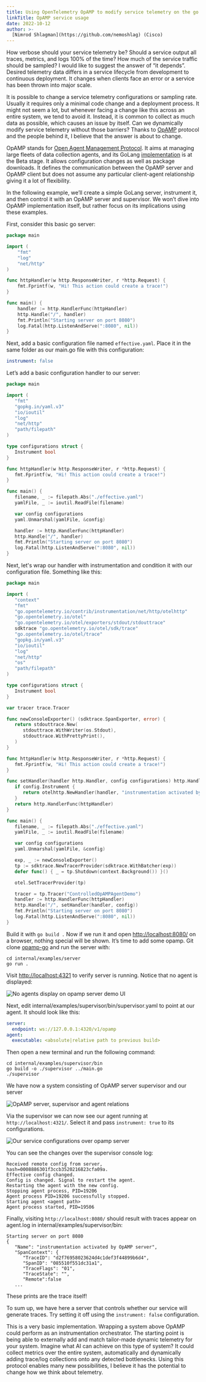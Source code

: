 ```yaml
---
title: Using OpenTelemetry OpAMP to modify service telemetry on the go
linkTitle: OpAMP service usage
date: 2022-10-12
author: >-
  [Nimrod Shlagman](https://github.com/nemoshlag) (Cisco)
---
```


How verbose should your service telemetry be? Should a service output all
traces, metrics, and logs 100% of the time? How much of the service traffic
should be sampled? I would like to suggest the answer of “it depends”. Desired
telemetry data differs in a service lifecycle from development to continuous
deployment. It changes when clients face an error or a service has been thrown
into major scale.

It is possible to change a service telemetry configurations or sampling rate.
Usually it requires only a minimal code change and a deployment process. It
might not seem a lot, but whenever facing a change like this across an entire
system, we tend to avoid it. Instead, it is common to collect as much data as
possible, which causes an issue by itself. Can we dynamically modify service
telemetry without those barriers? Thanks to
[OpAMP](https://github.com/open-telemetry/opamp-go) protocol and the people
behind it, I believe that the answer is about to change.

OpAMP stands for
[Open Agent Management Protocol](https://github.com/open-telemetry/opamp-spec/blob/main/specification.md).
It aims at managing large fleets of data collection agents, and its GoLang
[implementation](https://github.com/open-telemetry/opamp-go/) is at the Beta
stage. It allows configuration changes as well as package downloads. It defines
the communication between the OpAMP server and OpAMP client but does not assume
any particular client-agent relationship giving it a lot of flexibility.

In the following example, we’ll create a simple GoLang server, instrument it,
and then control it with an OpAMP server and supervisor. We won’t dive into
OpAMP implementation itself, but rather focus on its implications using these
examples.

First, consider this basic go server:

```go
package main

import (
	"fmt"
	"log"
	"net/http"
)

func httpHandler(w http.ResponseWriter, r *http.Request) {
	fmt.Fprintf(w, "Hi! This action could create a trace!")
}

func main() {
	handler := http.HandlerFunc(httpHandler)
	http.Handle("/", handler)
	fmt.Println("Starting server on port 8080")
	log.Fatal(http.ListenAndServe(":8080", nil))
}
```

Next, add a basic configuration file named `effective.yaml`. Place it in
the same folder as our main.go file with this configuration:

```yaml
instrument: false
```

Let’s add a basic configuration handler to our server:

```go
package main

import (
   "fmt"
   "gopkg.in/yaml.v3"
   "io/ioutil"
   "log"
   "net/http"
   "path/filepath"
)

type configurations struct {
   Instrument bool
}

func httpHandler(w http.ResponseWriter, r *http.Request) {
   fmt.Fprintf(w, "Hi! This action could create a trace!")
}

func main() {
   filename, _ := filepath.Abs("./effective.yaml")
   yamlFile, _ := ioutil.ReadFile(filename)

   var config configurations
   yaml.Unmarshal(yamlFile, &config)

   handler := http.HandlerFunc(httpHandler)
   http.Handle("/", handler)
   fmt.Println("Starting server on port 8080")
   log.Fatal(http.ListenAndServe(":8080", nil))
}
```

Next, let's wrap our handler with instrumentation and condition it with our
configuration file. Something like this:

```go
package main

import (
   "context"
   "fmt"
   "go.opentelemetry.io/contrib/instrumentation/net/http/otelhttp"
   "go.opentelemetry.io/otel"
   "go.opentelemetry.io/otel/exporters/stdout/stdouttrace"
   sdktrace "go.opentelemetry.io/otel/sdk/trace"
   "go.opentelemetry.io/otel/trace"
   "gopkg.in/yaml.v3"
   "io/ioutil"
   "log"
   "net/http"
   "os"
   "path/filepath"
)

type configurations struct {
   Instrument bool
}

var tracer trace.Tracer

func newConsoleExporter() (sdktrace.SpanExporter, error) {
   return stdouttrace.New(
      stdouttrace.WithWriter(os.Stdout),
      stdouttrace.WithPrettyPrint(),
   )
}

func httpHandler(w http.ResponseWriter, r *http.Request) {
   fmt.Fprintf(w, "Hi! This action could create a trace!")
}

func setHandler(handler http.Handler, config configurations) http.Handler {
   if config.Instrument {
      return otelhttp.NewHandler(handler, "instrumentation activated by OpAMP")
   }
   return http.HandlerFunc(httpHandler)
}

func main() {
   filename, _ := filepath.Abs("./effective.yaml")
   yamlFile, _ := ioutil.ReadFile(filename)

   var config configurations
   yaml.Unmarshal(yamlFile, &config)

   exp, _ := newConsoleExporter()
   tp := sdktrace.NewTracerProvider(sdktrace.WithBatcher(exp))
   defer func() { _ = tp.Shutdown(context.Background()) }()

   otel.SetTracerProvider(tp)

   tracer = tp.Tracer("ControlledOpAMPAgentDemo")
   handler := http.HandlerFunc(httpHandler)
   http.Handle("/", setHandler(handler, config))
   fmt.Println("Starting server on port 8080")
   log.Fatal(http.ListenAndServe(":8080", nil))
}
```

Build it with `go build .` Now if we run it and open [http://localhost:8080/](http://localhost:8080/) on
a browser, nothing special will be shown. It’s time to add some opamp. Git clone
[opamp-go](https://github.com/open-telemetry/opamp-go) and run the server with:

```
cd internal/examples/server
go run .
```

Visit <http://localhost:4321> to verify server is running. Notice that no agent
is displayed:

![No agents display on opamp server demo UI](opamp_server_no_agents.png)

Next, edit internal/examples/supervisor/bin/supervisor.yaml to point at our
agent. It should look like this:

```yaml
server:
  endpoint: ws://127.0.0.1:4320/v1/opamp
agent:
  executable: <absolute|relative path to previous build>
```

Then open a new terminal and run the following command:

```
cd internal/examples/supervisor/bin
go build -o ./supervisor ../main.go
./supervisor
```

We have now a system consisting of OpAMP server supervisor and our server

![OpAMP server, supervisor and agent relations](opamp_server_supervisor_agent_relations.png)

Via the supervisor we can now see our agent running at `http://localhost:4321/`.
Select it and pass `instrument: true` to its configurations.

![Our service configurations over opamp server](opamp_server_agent_config.png)

You can see the changes over the supervisor console log:

```console
Received remote config from server, hash=0008886301f3ccb3520216823cfa09a.
Effective config changed.
Config is changed. Signal to restart the agent.
Restarting the agent with the new config.
Stopping agent process, PID=19206
Agent process PID=19206 successfully stopped.
Starting agent <agent path>
Agent process started, PID=19506
```

Finally, visiting `http://localhost:8080/` should result with traces appear on
agent.log in internal/examples/supervisor/bin:

```text
Starting server on port 8080
{
   "Name": "instrumentation activated by OpAMP server",
   "SpanContext": {
      "TraceID": "d2f76958023624d4c1def3f44899b6d4",
      "SpanID": "085510f551dc31a1",
      "TraceFlags": "01",
      "TraceState": "",
      "Remote":false
   ...
```

These prints are the trace itself! 

To sum up, we have here a server that
controls whether our service will generate traces. Try setting it off using the
`instrument: false` configuration.

This is a very basic implementation. Wrapping a system above OpAMP could perform
as an instrumentation orchestrator. The starting point is being able to
externally add and match tailor-made dynamic telemetry for your system. Imagine
what AI can achieve on this type of system? It could collect metrics over the
entire system, automatically and dynamically adding trace/log collections onto
any detected bottlenecks. Using this protocol enables many new possibilities, I
believe it has the potential to change how we think about telemetry.
